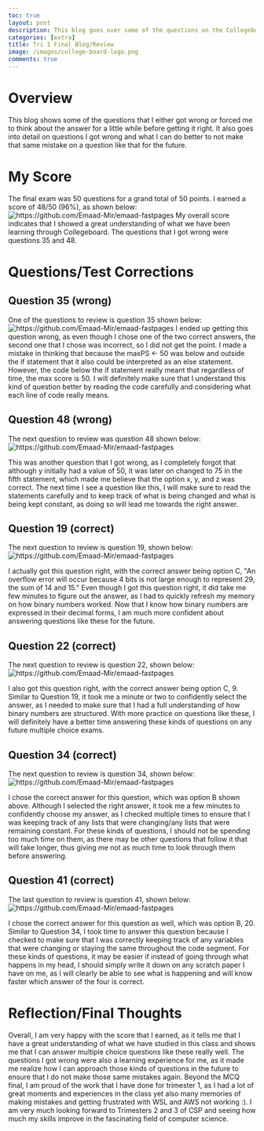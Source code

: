 ```yaml
---
toc: true
layout: post
description: This blog goes over some of the questions on the Collegeboard Final for Tri 1 as well as my strengths and weakness in certain areas,
categories: [extra]
title: Tri 1 Final Blog/Review
image: /images/college-board-logo.png
comments: true
---
```


# Overview
This blog shows some of the questions that I either got wrong or forced me to think about the answer for a little while before getting it right. It also goes into detail on questions I got wrong and what I can do better to not make that same mistake on a question like that for the future.

# My Score
The final exam was 50 questions for a grand total of 50 points. I earned a score of 48/50 (96%), as shown below:
![]({{site.baseurl}}/images/finalscore.png "https://github.com/Emaad-Mir/emaad-fastpages")
My overall score indicates that I showed a great understanding of what we have been learning through Collegeboard. The questions that I got wrong were questions 35 and 48. 


# Questions/Test Corrections


## Question 35 (wrong)
One of the questions to review is question 35 shown below:
![]({{site.baseurl}}/images/question35.png "https://github.com/Emaad-Mir/emaad-fastpages")
I ended up getting this question wrong, as even though I chose one of the two correct answers, the second one that I chose was incorrect, so I did not get the point. I made a mistake in thinking that because the maxPS <- 50 was below and outside the if statement that it also could be interpreted as an else statement. However, the code below the if statement really meant that regardless of time, the max score is 50. I will definitely make sure that I understand this kind of question better by reading the code carefully and considering what each line of code really means.


## Question 48 (wrong)
The next question to review was question 48 shown below:
![]({{site.baseurl}}/images/question48.png "https://github.com/Emaad-Mir/emaad-fastpages")

This was another question that I got wrong, as I completely forgot that although y initially had a value of 50, it was later on changed to 75 in the fifth statement, which made me believe that the option x, y, and z was correct. The next time I see a question like this, I will make sure to read the statements carefully and to keep track of what is being changed and what is being kept constant, as doing so will lead me towards the right answer.

## Question 19 (correct)
The next question to review is question 19, shown below:
![]({{site.baseurl}}/images/question19.png "https://github.com/Emaad-Mir/emaad-fastpages")

I actually got this question right, with the correct answer being option C, "An overflow error will occur because 4 bits is not large enough to represent 29, the sum of 14 and 15." Even though I got this question right, it did take me few minutes to figure out the answer, as I had to quickly refresh my memory on how binary numbers worked. Now that I know how binary numbers are expressed in their decimal forms, I am much more confident about answering questions like these for the future.

## Question 22 (correct)
The next question to review is question 22, shown below:
![]({{site.baseurl}}/images/question22.png "https://github.com/Emaad-Mir/emaad-fastpages")

I also got this question right, with the correct answer being option C, 9. Similar to Question 19, it took me a minute or two to confidently select the answer, as I needed to make sure that I had a full understanding of how binary numbers are structured. With more practice on questions like these, I will definitely have a better time answering these kinds of questions on any future multiple choice exams.

## Question 34 (correct)
The next question to review is question 34, shown below:
![]({{site.baseurl}}/images/question34.png "https://github.com/Emaad-Mir/emaad-fastpages")



I chose the correct answer for this question, which was option B shown above. Although I selected the right answer, it took me a few minutes to confidently choose my answer, as I checked multiple times to ensure that I was keeping track of any lists that were changing/any lists that were remaining constant. For these kinds of questions, I should not be spending too much time on them, as there may be other questions that follow it that will take longer, thus giving me not as much time to look through them before answering.

## Question 41 (correct)
The last question to review is question 41, shown below:
![]({{site.baseurl}}/images/question41.png "https://github.com/Emaad-Mir/emaad-fastpages")

I chose the correct answer for this question as well, which was option B, 20. Similar to Question 34, I took time to answer this question because I checked to make sure that I was correctly keeping track of any variables that were changing or staying the same throughout the code segment. For these kinds of questions, it may be easier if instead of going through what happens in my head, I should simply write it down on any scratch paper I have on me, as I will clearly be able to see what is happening and will know faster which answer of the four is correct.

# Reflection/Final Thoughts

Overall, I am very happy with the score that I earned, as it tells me that I have a great understanding of what we have studied in this class and shows me that I can answer multiple choice questions like these really well. The questions I got wrong were also a learning experience for me, as it made me realize how I can approach those kinds of questions in the future to ensure that I do not make those same mistakes again. Beyond the MCQ final, I am proud of the work that I have done for trimester 1, as I had a lot of great moments and experiences in the class yet also many memories of making mistakes and getting frustrated with WSL and AWS not working :). I am very much looking forward to Trimesters 2 and 3 of CSP and seeing how much my skills improve in the fascinating field of computer science.


